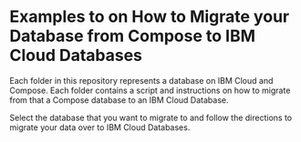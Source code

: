 # Examples to on How to Migrate your Database from Compose to IBM Cloud Databases

Each folder in this repository represents a database on IBM Cloud and Compose. Each folder contains a script and instructions on how to migrate from that a Compose database to an IBM Cloud Database.

Select the database that you want to migrate to and follow the directions to migrate your data over to IBM Cloud Databases.